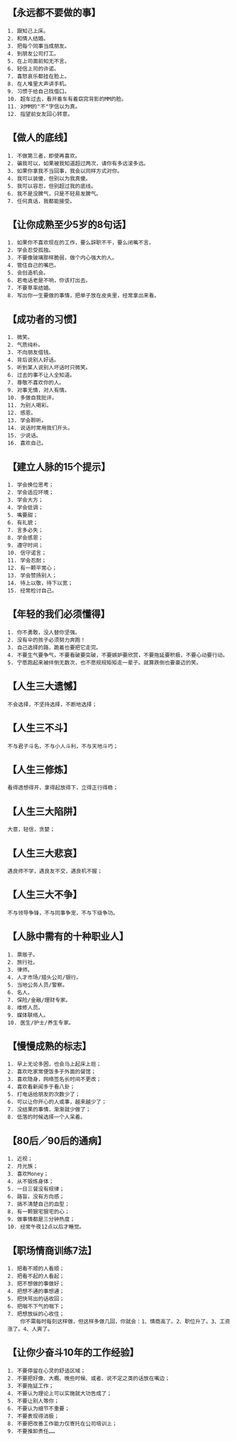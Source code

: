 ## 【永远都不要做的事】
    1. 跟知己上床。
    2. 和情人结婚。
    3. 把每个同事当成朋友。
    4. 到朋友公司打工。
    5. 在上司面前知无不言。
    6. 轻信上司的许诺。
    7. 喜怒哀乐都挂在脸上。
    8. 在人堆里大声讲手机。
    9. 习惯于给自己找借口。
    10. 超车过去，看开着车有着窈窕背影的MM的脸。
    11. 对MM的"不"字信以为真。
    12. 指望前女友回心转意。

## 【做人的底线】
    1. 不做第三者，即使再喜欢。
    2. 骗我可以，如果被我知道超过两次，请你有多远滚多远。
    3. 如果你拿我不当回事，我会以同样方式对你。
    4. 我可以装傻，但别以为我真傻。
    5. 我可以容忍，但别超过我的底线。
    6. 我不是没脾气，只是不轻易发脾气。
    7. 任何真话，我都能接受。
## 【让你成熟至少5岁的8句话】
    1. 如果你不喜欢现在的工作，要么辞职不干，要么闭嘴不言。
    2. 学会忍受孤独。
    3. 不要像玻璃那样脆弱，做个内心强大的人。
    4. 管住自己的嘴巴。
    5. 会创造机会。
    6. 若电话老是不响，你该打出去。
    7. 不要草率结婚。
    8. 写出你一生要做的事情，把单子放在皮夹里，经常拿出来看。
## 【成功者的习惯】
    1. 微笑。
    2. 气质纯朴。
    3. 不向朋友借钱。
    4. 背后说别人好话。
    5. 听到某人说别人坏话时只微笑。
    6. 过去的事不让人全知道。
    7. 尊敬不喜欢你的人。
    9. 对事无情，对人有情。
    10. 多做自我批评。
    11. 为别人喝彩。
    12. 感恩。
    13. 学会聆听。
    14. 说话时常用我们开头。
    15. 少说话。
    16. 喜欢自己。
## 【建立人脉的15个提示】
    1. 学会换位思考；
    2. 学会适应环境；
    3. 学会大方；
    4. 学会低调；
    5. 嘴要甜；
    6. 有礼貌；
    7. 言多必失；
    8. 学会感恩；
    9. 遵守时间；
    10. 信守诺言；
    11. 学会忍耐；
    12. 有一颗平常心；
    13. 学会赞扬别人；
    14. 待上以敬，待下以宽；
    15. 经常检讨自己。
## 【年轻的我们必须懂得】
    1. 你不勇敢，没人替你坚强。
    2. 没有伞的孩子必须努力奔跑！
    3. 自己选择的路，跪着也要把它走完。
    4. 不要生气要争气，不要看破要突破，不要嫉妒要欣赏，不要拖延要积极，不要心动要行动。
    5. 宁愿跑起来被绊倒无数次，也不愿规规矩矩走一辈子。就算跌倒也要豪迈的笑。
## 【人生三大遗憾】
    不会选择，不坚持选择，不断地选择；
## 【人生三不斗】
    不与君子斗名，不与小人斗利，不与天地斗巧；
## 【人生三修炼】
    看得透想得开，拿得起放得下，立得正行得稳；
## 【人生三大陷阱】
    大意，轻信，贪婪；
## 【人生三大悲哀】
    遇良师不学，遇良友不交，遇良机不握；
## 【人生三大不争】
    不与领导争锋，不与同事争宠，不与下级争功。
## 【人脉中需有的十种职业人】
    1. 票贩子。
    2. 旅行社。
    3. 律师。
    4. 人才市场/猎头公司/银行。
    5. 当地公务人员/警察。
    6. 名人。
    7. 保险/金融/理财专家。
    8. 维修人员。
    9. 媒体联络人。
    10. 医生/护士/养生专家。
## 【慢慢成熟的标志】
    1. 早上无论多困，也会马上起床上班；
    2. 喜欢吃家常便饭多于外面的餐馆；
    3. 喜欢隐身，网络签名长时间不更改；
    4. 喜欢看新闻多于看八卦；
    5. 打电话给朋友的次数少了；
    6. 可以让你开心的人或事，越来越少了；
    7. 没结果的事情，渐渐就少做了；
    8. 低落的时候选择一个人呆着。
## 【80后／90后的通病】
    1. 近视；
    2. 月光族；
    3. 喜欢Money；
    4. 从不锻炼身体；
    5. 一日三餐没有规律；
    6. 路盲，没有方向感；
    7. 搞不清楚自己的血型；
    8. 有一颗狠宅狠宅的心；
    9. 做事情都是三分钟热度；
    10. 经常午夜12点以后才睡觉。
## 【职场情商训练7法】
    1. 把看不顺的人看顺；
    2. 把看不起的人看起；
    3. 把不想做的事做好；
    4. 把想不通的事想通；
    5. 把快骂出的话收回；
    6. 把咽不下气的咽下；
    7. 把想放纵的心收住；
        你不需每时每刻这样做，但这样多做几回，你就会：1、情商高了。2、职位升了。3、工资涨了。4、人爽了。
## 【让你少奋斗10年的工作经验】
    1. 不要停留在心灵的舒适区域；
    2. 不要把好像、大概、晚些时候、或者、说不定之类的话放在嘴边；
    3. 不要拖延工作；
    4. 不要认为理论上可以实施就大功告成了；
    5. 不要让别人等你；
    6. 不要认为细节不重要；
    7. 不要表现得消极；
    8. 不要把改善工作能力仅寄托在公司培训上；
    9. 不要推卸责任……
